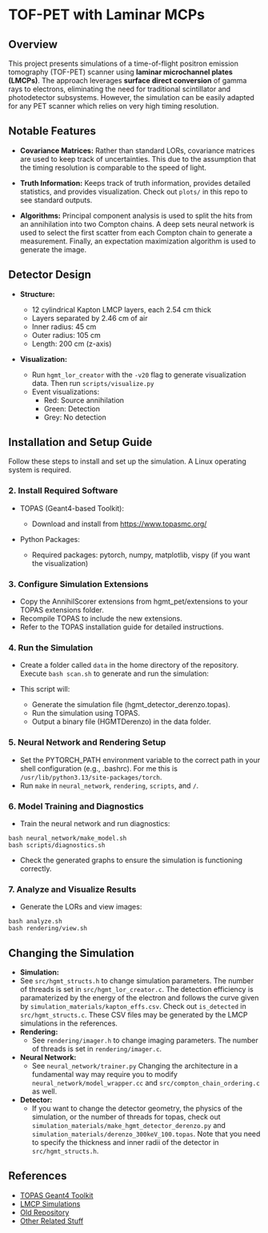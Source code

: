 # TOF-PET with Laminar MCPs


## Overview


This project presents simulations of a time-of-flight positron emission tomography (TOF-PET) scanner using **laminar microchannel plates (LMCPs)**. The approach leverages **surface direct conversion** of gamma rays to electrons, eliminating the need for traditional scintillator and photodetector subsystems. However, the simulation can be easily adapted for any PET scanner which relies on very high timing resolution.


## Notable Features


- **Covariance Matrices:**
Rather than standard LORs, covariance matrices are used to keep track of uncertainties. This due to the assumption that the timing resolution is comparable to the speed of light.


- **Truth Information:**
Keeps track of truth information, provides detailed statistics, and provides visualization. Check out `plots/` in this repo to see standard outputs.


- **Algorithms:**
Principal component analysis is used to split the hits from an annihilation into two Compton chains. A deep sets neural network is used to select the first scatter from each Compton chain to generate a measurement. Finally, an expectation maximization algorithm is used to generate the image.


## Detector Design


- **Structure:**
  - 12 cylindrical Kapton LMCP layers, each 2.54 cm thick
  - Layers separated by 2.46 cm of air
  - Inner radius: 45 cm
  - Outer radius: 105 cm
  - Length: 200 cm (z-axis)


- **Visualization:**
  - Run `hgmt_lor_creator` with the `-v20` flag to generate visualization data. Then run `scripts/visualize.py`
  - Event visualizations:
      - Red: Source annihilation
      - Green: Detection
      - Grey: No detection






## Installation and Setup Guide


Follow these steps to install and set up the simulation. A Linux operating system is required.


### 2. Install Required Software


- TOPAS (Geant4-based Toolkit):
  - Download and install from https://www.topasmc.org/


- Python Packages:
  - Required packages: pytorch, numpy, matplotlib, vispy (if you want the visualization)








### 3. Configure Simulation Extensions


- Copy the AnnihilScorer extensions from hgmt_pet/extensions to your TOPAS extensions folder.
- Recompile TOPAS to include the new extensions.
- Refer to the TOPAS installation guide for detailed instructions.


### 4. Run the Simulation


- Create a folder called `data` in the home directory of the repository. Execute `bash scan.sh` to generate and run the simulation:


- This script will:
   - Generate the simulation file (hgmt_detector_derenzo.topas).
   - Run the simulation using TOPAS.
   - Output a binary file (HGMTDerenzo) in the data folder.


### 5. Neural Network and Rendering Setup








- Set the PYTORCH_PATH environment variable to the correct path in your shell configuration (e.g., .bashrc). For me this is `/usr/lib/python3.13/site-packages/torch`.
- Run `make` in `neural_network`, `rendering`, `scripts`, and `/`.



### 6. Model Training and Diagnostics


- Train the neural network and run diagnostics:


```
bash neural_network/make_model.sh
bash scripts/diagnostics.sh
```








- Check the generated graphs to ensure the simulation is functioning correctly.


### 7. Analyze and Visualize Results


- Generate the LORs and view images:


```
bash analyze.sh
bash rendering/view.sh
```


## Changing the Simulation


- **Simulation:**
- See `src/hgmt_structs.h` to change simulation parameters. The number of threads is set in `src/hgmt_lor_creator.c`. The detection efficiency is paramaterized by the energy of the electron and follows the curve given by `simulation_materials/kapton_effs.csv`. Check out `is_detected` in `src/hgmt_structs.c`. These CSV files may be generated by the LMCP simulations in the references.
- **Rendering:**
   - See `rendering/imager.h` to change imaging parameters. The number of threads is set in `rendering/imager.c`.
- **Neural Network:**
   - See `neural_network/trainer.py` Changing the architecture in a fundamental way may require you to modify `neural_network/model_wrapper.cc` and `src/compton_chain_ordering.c` as well.
- **Detector:**
   - If you want to change the detector geometry, the physics of the simulation, or the number of threads for topas, check out `simulation_materials/make_hgmt_detector_derenzo.py` and `simulation_materials/derenzo_300keV_100.topas`. Note that you need to specify the thickness and inner radii of the detector in `src/hgmt_structs.h`.


## References


- [TOPAS Geant4 Toolkit](https://www.topasmc.org/)
- [LMCP Simulations](https://github.com/cameronpoe/LMCP/tree/claudiobf/newsims)
- [Old Repository](https://github.com/cameronpoe/hgmt_lor_creator/tree/hgmt_pet_upgrade)
- [Other Related Stuff](https://github.com/cameronpoe/topas_truth_d)
